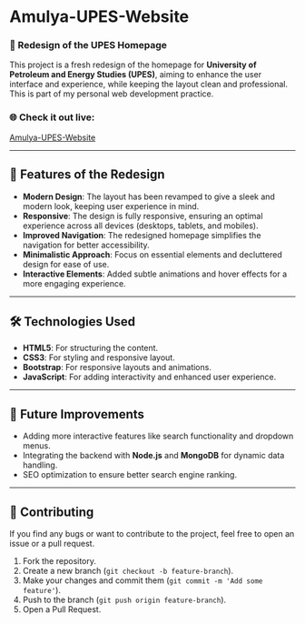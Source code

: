 # Amulya-UPES-Website

### 🚀 Redesign of the UPES Homepage

This project is a fresh redesign of the homepage for **University of Petroleum and Energy Studies (UPES)**, aiming to enhance the user interface and experience, while keeping the layout clean and professional. This is part of my personal web development practice.

### 🌐 Check it out live:
[Amulya-UPES-Website](https://amulyajain2004.github.io/Amulya-UPES-website/)

---

## 📌 Features of the Redesign

- **Modern Design**: The layout has been revamped to give a sleek and modern look, keeping user experience in mind.
- **Responsive**: The design is fully responsive, ensuring an optimal experience across all devices (desktops, tablets, and mobiles).
- **Improved Navigation**: The redesigned homepage simplifies the navigation for better accessibility.
- **Minimalistic Approach**: Focus on essential elements and decluttered design for ease of use.
- **Interactive Elements**: Added subtle animations and hover effects for a more engaging experience.

---

## 🛠️ Technologies Used

- **HTML5**: For structuring the content.
- **CSS3**: For styling and responsive layout.
- **Bootstrap**: For responsive layouts and animations.
- **JavaScript**: For adding interactivity and enhanced user experience.

---

## 🚧 Future Improvements

- Adding more interactive features like search functionality and dropdown menus.
- Integrating the backend with **Node.js** and **MongoDB** for dynamic data handling.
- SEO optimization to ensure better search engine ranking.
  
---

## 🤝 Contributing

If you find any bugs or want to contribute to the project, feel free to open an issue or a pull request.

1. Fork the repository.
2. Create a new branch (`git checkout -b feature-branch`).
3. Make your changes and commit them (`git commit -m 'Add some feature'`).
4. Push to the branch (`git push origin feature-branch`).
5. Open a Pull Request.

